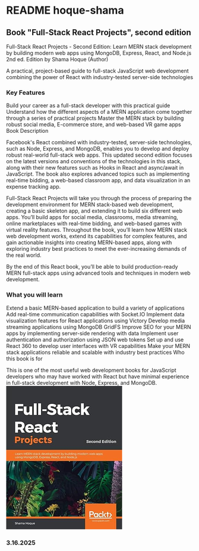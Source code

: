# README hoque-shama 

## Book "Full-Stack React Projects", second edition

Full-Stack React Projects - Second Edition: Learn MERN stack development by building modern web apps using MongoDB, Express, React, and Node.js 2nd ed. Edition
by Shama Hoque (Author)

A practical, project-based guide to full-stack JavaScript web development combining the power of React with industry-tested server-side technologies

### Key Features

Build your career as a full-stack developer with this practical guide
Understand how the different aspects of a MERN application come together through a series of practical projects
Master the MERN stack by building robust social media, E-commerce store, and web-based VR game apps
Book Description

Facebook's React combined with industry-tested, server-side technologies, such as Node, Express, and MongoDB, enables you to develop and deploy robust real-world full-stack web apps. This updated second edition focuses on the latest versions and conventions of the technologies in this stack, along with their new features such as Hooks in React and async/await in JavaScript. The book also explores advanced topics such as implementing real-time bidding, a web-based classroom app, and data visualization in an expense tracking app.

Full-Stack React Projects will take you through the process of preparing the development environment for MERN stack-based web development, creating a basic skeleton app, and extending it to build six different web apps. You’ll build apps for social media, classrooms, media streaming, online marketplaces with real-time bidding, and web-based games with virtual reality features. Throughout the book, you’ll learn how MERN stack web development works, extend its capabilities for complex features, and gain actionable insights into creating MERN-based apps, along with exploring industry best practices to meet the ever-increasing demands of the real world.

By the end of this React book, you’ll be able to build production-ready MERN full-stack apps using advanced tools and techniques in modern web development.

### What you will learn

Extend a basic MERN-based application to build a variety of applications
Add real-time communication capabilities with Socket.IO
Implement data visualization features for React applications using Victory
Develop media streaming applications using MongoDB GridFS
Improve SEO for your MERN apps by implementing server-side rendering with data
Implement user authentication and authorization using JSON web tokens
Set up and use React 360 to develop user interfaces with VR capabilities
Make your MERN stack applications reliable and scalable with industry best practices
Who this book is for

This is one of the most useful web development books for JavaScript developers who may have worked with React but have minimal experience in full-stack development with Node, Express, and MongoDB.
![alt text](image.png)

### 3.16.2025

### 